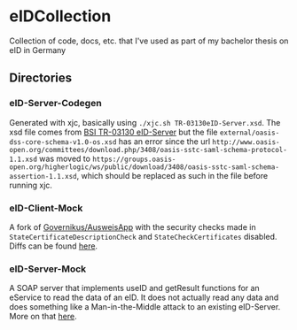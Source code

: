 # eIDCollection
Collection of code, docs, etc. that I've used as part of my bachelor thesis on eID in Germany

## Directories

### eID-Server-Codegen
Generated with xjc, basically using `./xjc.sh TR-03130eID-Server.xsd`. The xsd file comes from [BSI TR-03130 eID-Server](https://www.bsi.bund.de/DE/Themen/Unternehmen-und-Organisationen/Standards-und-Zertifizierung/Technische-Richtlinien/TR-nach-Thema-sortiert/tr03130/TR-03130_node.html) but the file `external/oasis-dss-core-schema-v1.0-os.xsd` has an error since the url `http://www.oasis-open.org/committees/download.php/3408/oasis-sstc-saml-schema-protocol-1.1.xsd` was moved to `https://groups.oasis-open.org/higherlogic/ws/public/download/3408/oasis-sstc-saml-schema-assertion-1.1.xsd`, which should be replaced as such in the file before running xjc.

### eID-Client-Mock
A fork of [Governikus/AusweisApp](https://github.com/Governikus/AusweisApp) with the security checks made in `StateCertificateDescriptionCheck` and `StateCheckCertificates` disabled. Diffs can be found [here](eID-Client-Mock/DIFF.md).

### eID-Server-Mock
A SOAP server that implements useID and getResult functions for an eService to read the data of an eID. It does not actually read any data and does something like a Man-in-the-Middle attack to an existing eID-Server. More on that [here](eID-Server-Mock/README.md).